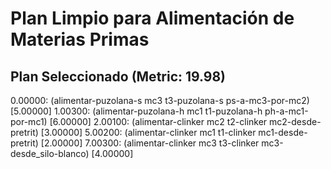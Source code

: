 # Plan Limpio para Alimentación de Materias Primas

## Plan Seleccionado (Metric: 19.98)

0.00000: (alimentar-puzolana-s mc3 t3-puzolana-s ps-a-mc3-por-mc2) [5.00000]
1.00300: (alimentar-puzolana-h mc1 t1-puzolana-h ph-a-mc1-por-mc1) [6.00000]
2.00100: (alimentar-clinker mc2 t2-clinker mc2-desde-pretrit) [3.00000]
5.00200: (alimentar-clinker mc1 t1-clinker mc1-desde-pretrit) [2.00000]
7.00300: (alimentar-clinker mc3 t3-clinker mc3-desde_silo-blanco) [4.00000]